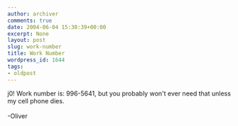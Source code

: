 ```yaml
---
author: archiver
comments: true
date: 2004-06-04 15:30:39+00:00
excerpt: None
layout: post
slug: work-number
title: Work Number
wordpress_id: 1644
tags:
- oldpost
---
```


j0! Work number is: 996-5641, but you probably won't ever need that unless my cell phone dies.<br /><br />-Oliver